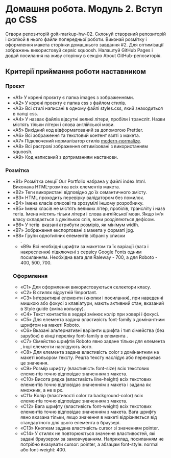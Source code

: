 # Домашня робота. Модуль 2. Вступ до CSS

Створи репозиторій goit-markup-hw-02.
Склонуй створений репозиторій і скопіюй в нього файли попередньої роботи.
Виконай розмітку і оформлення макета сторінки домашнього завдання #2.
Для оптимізації зображень використовуй сервіс squoosh.
Налаштуй GitHub Pages і додай посилання на живу сторінку в секцію About GitHub-репозиторія.

## Критерії приймання роботи наставником

### Проєкт
- «A1» У корені проєкту є папка images з зображеннями.
- «A2» У корені проєкту є папка css з файлом стилів.
- «A3» Всі стилі написані в одному файлі styles.css, який знаходиться в папці css.
- «A4» У назвах файлів відсутні великі літери, пробіли і трансліт. Назви містять тільки літери і слова англійської мови.
- «A5» Вихідний код відформатований за допомогою Prettier.
- «A6» Всі зображення та текстовий контент взяті з макета.
- «A7» Підключений нормалізатор стилів [modern-normalize](<https://cdnjs.com/libraries/modern-normalize>).
- «A8» Всі растрові зображення оптимізовані з використанням squoosh.
- «A9» Код написаний з дотриманням настанови.

### Розмітка
- «B1» Розмітка секції Our Portfolio набрана у файлі index.html. Виконана HTML-розмітка всіх елементів макета.
- «B2» Теги використані відповідно до їх семантичного змісту.
- «B3» HTML проходить перевірку валідатором без помилок.
- «B4» Імена класів описові та зрозумілі іншому розробнику.
- «B5» Імена класів не містять великих літер, пробілів, трансліту і назв тегів. Імена містять тільки літери і слова англійської мови. Якщо ім'я класу складається з декількох слів, вони розділяються дефісом.
- «B6» У тегів <img> вказані атрибути розмірів, як мінімум width.
- «B7» Зображення експортовані з макета у форматі jpg.
- «B8» Групи однотипних елементів зібрані у списки <ul>.
- «B9» Всі необхідні шрифти за макетом та їх варіації (вага і накреслення) підключені з сервісу Google Fonts одним посиланням. Необхідна вага для Raleway - 700, а для Roboto - 400, 500, 700.

### Оформлення
- «C1» Для оформлення використовуються селектори класу.
- «C2» В стилях відсутній !important.
- «C3» Інтерактивні елементи (кнопки і посилання), при наведенні мишкою або фокусі з клавіатури, мають активний стан, вказаний в Style guide (зміна кольору).
- «С4» Текст контактів в хедері змінює колір при ховері і фокусі.
- «С5» Для елемента <body> задана властивість font-family з домінантним шрифтом на макеті Roboto.
- «С6» Вказані альтернативні варіанти шрифта і тип сімейства (без зарубок) в кінці переліку font-family в елемента <body>.
- «С7» Сімейство шрифтів Roboto явно задане тільки для елемента <body>, інші елементи наслідують його.
- «С8» Для елемента <body> задана властивість color з домінантним на макеті кольором тексту. Решта тексту наслідує або перекриває це значення.
- «С9» Розмір шрифту (властивість font-size) всіх текстових елементів точно відповідає значенням з макета.
- «С10» Висота рядка (властивість line-height) всіх текстових елементів точно відповідає значенням з макета і задана як множник, а не в px.
- «С11» Колір (властивості color та background-color) всіх елементів точно відповідає значенням з макета.
- «С12» Вага шрифту (властивість font-weight) всіх текстових елементів точно відповідає значенням з макета. Вага шрифту явно вказана тільки, якщо значення в макеті відрізняється від стандартного для цього елемента в браузері.
- «С13» Кнопкам задана властивість cursor зі значенням pointer.
- «С14» У стилях не повторюються значення властивостей, які задані браузером за замовчуванням. Наприклад, посиланням не потрібно вказувати cursor: pointer, а абзацам font-style: normal або font-weight: 400.
